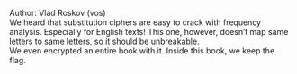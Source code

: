 Author: Vlad Roskov (vos)<br>
We heard that substitution ciphers are easy to crack with frequency analysis. Especially for English texts! This one, however, doesn’t map same letters to same letters, so it should be unbreakable.<br>
We even encrypted an entire book with it. Inside this book, we keep the flag.